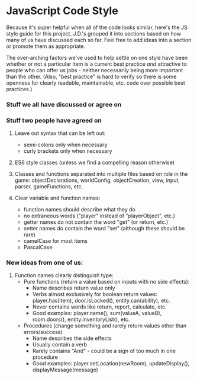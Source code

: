 # JavaScript Code Style
Because it's super helpful when all of the code looks similar,
here's the JS style guide for this project. J.D.'s grouped it into sections
based on how many of us have discussed each so far. Feel free to add ideas
into a section or promote them as appropriate.

The over-arching factors we've used to help settle on one style have been 
whether or not a particular item is a current best practice *and* 
attractive to people who can offer us jobs - neither necessarily being 
more important than the other. (Also, "best practice" is hard to verify so 
there is some openness for clearly readable, maintainable, etc. code over 
possible best practices.)



### Stuff we all have discussed or agree on



### Stuff two people have agreed on

1. Leave out syntax that can be left out:
   - semi-colons only when necessary
   - curly brackets only when necessary
   
2. ES6 style classes (unless we find a compelling reason otherwise)

3. Classes and functions separated into multiple files based on role in 
the game: objectDeclarations, worldConfig, objectCreation, view, input, parser, 
gameFunctions, etc.
 
4. Clear variable and function names:
   - function names should describe what they do
   - no extraneous words ("player" instead of "playerObject", etc.)
   - getter names do not contain the word "get" (or return, etc.)
   - setter names do contain the word "set" (although these should be rare)
   - camelCase for most items
   - PascalCase
   

### New ideas from one of us:

1. Function names clearly distinguish type:
   - Pure functions (return a value based on inputs with no side effects):
      - Name describes return value only
      - Verbs almost exclusively for boolean return values: player.has(item), 
      door.isLocked(), entity.can(ability), etc.
      - Never contains words like return, report, calculate, etc.
      - Good examples: player.name(), sum(valueA, valueB), room.doors(), 
      entity.inventoryList(), etc.
   - Procedures (change something and rarely return values other than  
   errors/success)
      - Name describes the side effects
      - Usually contain a verb
      - Rarely contains "And" - could be a sign of too much in one procedure
      - Good examples: player.setLocation(newRoom), updateDisplay(),  
      displayMessage(message)
